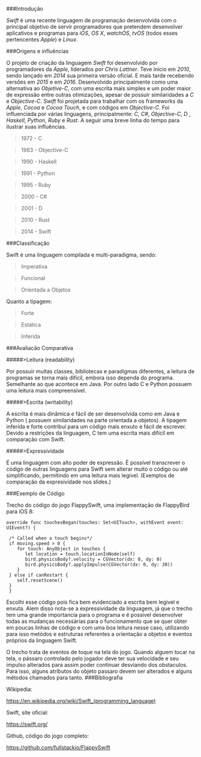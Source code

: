 ###Introdução

_Swift_ é uma recente linguagem de programação desenvolvida com o principal objetivo de servir programadores que pretendem
desenvolver aplicativos e programas para _iOS_, _OS X_, _watchOS_, _tvOS_ (todos esses pertencentes _Apple_) e _Linux_.

###Origens e influências

O projeto de criação da linguagem _Swift_ foi desenvolvido por programadores da _Apple_, liderados por _Chris Lattner_.
Teve início em _2010_, sendo lançado em _2014_ sua primeira versão oficial. E mais tarde recebendo versões em _2015_ e em _2016_. 
Desenvolvido principalmente como uma alternativa ao _Objetive-C_, com uma escrita mais simples e um poder maior de expressão 
entre outras otimizações, apesar de possuir similaridades a _C_ e _Objective-C_. _Swift_ foi projetada para trabalhar com os 
frameworks da _Apple_,  _Cocoa_ e _Cocoa Touch_, e com códigos em _Objective-C_.
Foi influenciada por várias linguagens, principalmente:  _C_, _C#_,  _Objective-C_, _D_ , _Haskell_, _Python_,  _Ruby_ e _Rust_. 
A seguir uma breve linha do tempo para ilustrar suas influências.

>1972 - C

>1983 - Objective-C

>1990 - Haskell 

>1991 - Python

>1995 - Ruby

>2000 - C# 

>2001 - D

>2010 - Rust

>2014 - Swift

###Classificação

Swift é uma linguagem compilada e multi-paradigma, sendo:

>Imperativa

>Funcional

>Orientada a Objetos

Quanto a tipagem:

>Forte

>Estática

>Inferida

###Avaliacão Comparativa

#####>Leitura (readability)

Por possuir muitas classes, bibliotecas e paradigmas diferentes, a leitura de programas se torna mais difícil, embora isso dependa
do programa. Semelhante ao que acontece em Java. Por outro lado C e Python possuem uma leitura mais compreensível. 

#####>Escrita (writability)

A escrita é mais dinâmica e fácil de ser desenvolvida como em Java e Python ( possuem similaridades na parte orientada a objetos). 
A tipagem inferida e forte contribui para um código mais enxuto e fácil de escrever. Devido a restrições da linguagem, C tem uma 
escrita mais difícil em comparação com Swift.

#####>Expressividade

É uma linguagem com alto poder de expressão. É possível transcrever o código de outras linguagens para Swift sem alterar muito o código
ou até simplificando, permitindo em uma leitura mais legível. (Exemplos de comparação da expresividade nos slides.)

###Exemplo de Código 

Trecho do código do jogo FlappySwift, uma implementação de FlappyBird para iOS 8:

    override func touchesBegan(touches: Set<UITouch>, withEvent event: UIEvent?) {

     /* Called when a touch begins*/
     if moving.speed > 0 {
        for touch: AnyObject in touches {
           let location = touch.locationInNode(self)
           bird.physicsBody?.velocity = CGVector(dx: 0, dy: 0)
           bird.physicsBody?.applyImpulse(CGVector(dx: 0, dy: 30))
        }
     } else if canRestart {
        self.resetScene()
     }
     }  

Escolhi esse código pois fica bem evidenciado a escrita bem legivel e enxuta. Alem disso nota-se a expressividade
da linguagem, já que o trecho tem uma grande importancia para o programa e é possivel desenvolver todas as mudanças necessárias
para o funcionamento que se quer obter em poucas linhas de código e com uma boa leitura nesse caso, utilizando para isso metódos
e estruturas referentes a orientação a objetos e eventos próprios da linguagem Swift.

O trecho trata de eventos de toque na tela do jogo. Quando alguem tocar na tela, o pássaro controlado pelo jogador deve ter sua
velocidade e seu impulso alterados para assim poder continuar desviando dos obstaculos. Para isso, alguns atributos do objeto
passaro devem ser alterados e alguns métodos chamados para tanto.
###Bibliografia

Wikipedia:

https://en.wikipedia.org/wiki/Swift_(programming_language)

Swift, site oficial:

https://swift.org/

Github, código do jogo completo:

https://github.com/fullstackio/FlappySwift
